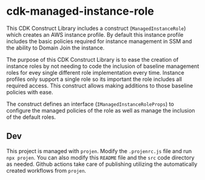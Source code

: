 # cdk-managed-instance-role

This CDK Construct Library includes a construct (`ManagedInstanceRole`) which creates an AWS instance profile. By default this instance profile includes the basic policies required for instance management in SSM and the ability to Domain Join the instance.

The purpose of this CDK Construct Library is to ease the creation of instance roles by not needing to code the inclusion of baseline management roles for evey single different role implementation every time. Instance profiles only support a single role so its important the role includes all required access. This construct allows making additions to those baseline policies with ease.

The construct defines an interface (`IManagedInstanceRoleProps`) to configure the managed policies of the role as well as manage the inclusion of the default roles.

## Dev

This project is managed with `projen`. Modify the `.projenrc.js` file and run `npx projen`. You can also modify this `README` file and the `src` code directory as needed. Github actions take care of publishing utilizing the automatically created workflows from `projen`.